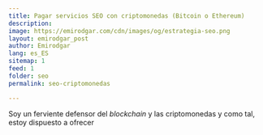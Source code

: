 ```yaml
---
title: Pagar servicios SEO con criptomonedas (Bitcoin o Ethereum)
description: 
image: https://emirodgar.com/cdn/images/og/estrategia-seo.png
layout: emirodgar_post
author: Emirodgar
lang: es_ES
sitemap: 1
feed: 1
folder: seo
permalink: seo-criptomonedas

--- 
```


Soy un ferviente defensor del *blockchain* y las criptomonedas y como tal, estoy dispuesto a ofrecer 
<!--stackedit_data:
eyJoaXN0b3J5IjpbNjc5OTA5NzMzLDg4NDI2MDI2Nl19
-->